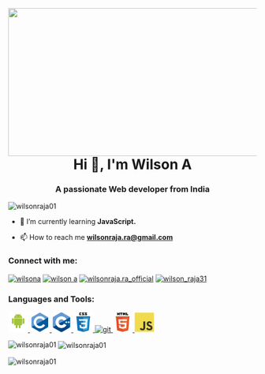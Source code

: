 <img align="left" width="1000" height="300" src="https://static.wixstatic.com/media/2be1ce_864567900845418ebfd61e297637464d~mv2.gif">
<h1 align="center">Hi 👋, I'm Wilson A</h1>
<h3 align="center">A passionate Web developer from India</h3>

<p align="left"> <img src="https://komarev.com/ghpvc/?username=wilsonraja01&label=Profile%20views&color=0e75b6&style=flat" alt="wilsonraja01" /> </p>

- 🌱 I’m currently learning **JavaScript.**

- 📫 How to reach me **wilsonraja.ra@gmail.com**

<h3 align="left">Connect with me:</h3>
<p align="left">
<a href="https://linkedin.com/in/wilsona" target="blank"><img align="center" src="https://raw.githubusercontent.com/rahuldkjain/github-profile-readme-generator/master/src/images/icons/Social/linked-in-alt.svg" alt="wilsona" height="30" width="40" /></a>
<a href="https://stackoverflow.com/users/wilson a" target="blank"><img align="center" src="https://raw.githubusercontent.com/rahuldkjain/github-profile-readme-generator/master/src/images/icons/Social/stack-overflow.svg" alt="wilson a" height="30" width="40" /></a>
<a href="https://instagram.com/wilsonraja.ra_official" target="blank"><img align="center" src="https://raw.githubusercontent.com/rahuldkjain/github-profile-readme-generator/master/src/images/icons/Social/instagram.svg" alt="wilsonraja.ra_official" height="30" width="40" /></a>
<a href="https://www.codechef.com/users/wilson_raja31" target="blank"><img align="center" src="https://cdn.jsdelivr.net/npm/simple-icons@3.1.0/icons/codechef.svg" alt="wilson_raja31" height="30" width="40" /></a>
</p>

<h3 align="left">Languages and Tools:</h3>
<p align="left"> <a href="https://developer.android.com" target="_blank" rel="noreferrer"> <img src="https://raw.githubusercontent.com/devicons/devicon/master/icons/android/android-original-wordmark.svg" alt="android" width="40" height="40"/> </a> <a href="https://www.cprogramming.com/" target="_blank" rel="noreferrer"> <img src="https://raw.githubusercontent.com/devicons/devicon/master/icons/c/c-original.svg" alt="c" width="40" height="40"/> </a> <a href="https://www.w3schools.com/cpp/" target="_blank" rel="noreferrer"> <img src="https://raw.githubusercontent.com/devicons/devicon/master/icons/cplusplus/cplusplus-original.svg" alt="cplusplus" width="40" height="40"/> </a> <a href="https://www.w3schools.com/css/" target="_blank" rel="noreferrer"> <img src="https://raw.githubusercontent.com/devicons/devicon/master/icons/css3/css3-original-wordmark.svg" alt="css3" width="40" height="40"/> </a> <a href="https://git-scm.com/" target="_blank" rel="noreferrer"> <img src="https://www.vectorlogo.zone/logos/git-scm/git-scm-icon.svg" alt="git" width="40" height="40"/> </a> <a href="https://www.w3.org/html/" target="_blank" rel="noreferrer"> <img src="https://raw.githubusercontent.com/devicons/devicon/master/icons/html5/html5-original-wordmark.svg" alt="html5" width="40" height="40"/> </a> <a href="https://developer.mozilla.org/en-US/docs/Web/JavaScript" target="_blank" rel="noreferrer"> <img src="https://raw.githubusercontent.com/devicons/devicon/master/icons/javascript/javascript-original.svg" alt="javascript" width="40" height="40"/> </a> </p>

<p><img align="left" src="https://github-readme-stats.vercel.app/api/top-langs?username=wilsonraja01&show_icons=true&locale=en&layout=compact" alt="wilsonraja01" /></p>

<p>&nbsp;<img align="center" src="https://github-readme-stats.vercel.app/api?username=wilsonraja01&show_icons=true&locale=en" alt="wilsonraja01" /></p>

<p><img align="center" src="https://github-readme-streak-stats.herokuapp.com/?user=wilsonraja01&" alt="wilsonraja01" /></p>

